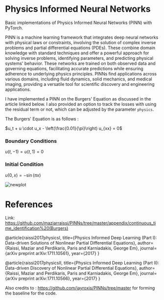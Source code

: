 # Physics Informed Neural Networks

Basic implementations of Physics Informed Neural Networks (PINN) with PyTorch.

PINN is a machine learning framework that integrates deep neural networks with physical laws or constraints, involving the solution of complex inverse problems and partial differential equations (PDEs). These combine domain knowledge with standard techniques and offer a powerful approach for solving inverse problems, identifying parameters, and predicting physical systems' behavior. These networks are trained on both observed data and governing equations, facilitating accurate predictions while ensuring adherence to underlying physics principles. PINNs find applications across various domains, including fluid dynamics, solid mechanics, and medical imaging, providing a versatile tool for scientific discovery and engineering applications.

I have implemented a PINN on the Burgers' Equation as discussed in the article linked below. I also provided an option to track the losses with using the residual term or not, which can be adjusted by the parameter `physics`.

The Burgers' Equation is as follows : 

   $u_t + u \cdot u_x - \left(\frac{0.01}{\pi}\right) u_{xx} = 0$
  
  ### Boundary Conditions
  
   $u(t, -1) = u(t, 1) = 0$
  
  ### Initial Condition
  
   $u(0, x) = -\sin(\pi x)$

![newplot](https://github.com/HridayM25/Physics-Informed-NN/assets/107138441/85ea7ea7-93ea-45d4-9b01-25a7aa2d916a)



# References 

Link: https://github.com/maziarraissi/PINNs/tree/master/appendix/continuous_time_identification%20(Burgers)

@article{raissi2017physicsI, title={Physics Informed Deep Learning (Part I): Data-driven Solutions of Nonlinear Partial Differential Equations}, author={Raissi, Maziar and Perdikaris, Paris and Karniadakis, George Em}, journal={arXiv preprint arXiv:1711.10561}, year={2017} }

@article{raissi2017physicsII, title={Physics Informed Deep Learning (Part II): Data-driven Discovery of Nonlinear Partial Differential Equations}, author={Raissi, Maziar and Perdikaris, Paris and Karniadakis, George Em}, journal={arXiv preprint arXiv:1711.10566}, year={2017} }

Also credits to : https://github.com/jayroxis/PINNs/tree/master for forming the baseline for the code.
